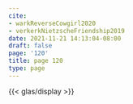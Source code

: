 ```yaml
---
cite:
- warkReverseCowgirl2020
- verkerkNietzscheFriendship2019
date: 2021-11-21 14:13:04-08:00
draft: false
page: '120'
title: page 120
type: page
---
```


{{< glas/display >}}